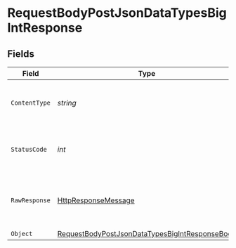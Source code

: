 # RequestBodyPostJsonDataTypesBigIntResponse


## Fields

| Field                                                                                                                       | Type                                                                                                                        | Required                                                                                                                    | Description                                                                                                                 |
| --------------------------------------------------------------------------------------------------------------------------- | --------------------------------------------------------------------------------------------------------------------------- | --------------------------------------------------------------------------------------------------------------------------- | --------------------------------------------------------------------------------------------------------------------------- |
| `ContentType`                                                                                                               | *string*                                                                                                                    | :heavy_check_mark:                                                                                                          | HTTP response content type for this operation                                                                               |
| `StatusCode`                                                                                                                | *int*                                                                                                                       | :heavy_check_mark:                                                                                                          | HTTP response status code for this operation                                                                                |
| `RawResponse`                                                                                                               | [HttpResponseMessage](https://learn.microsoft.com/en-us/dotnet/api/system.net.http.httpresponsemessage?view=net-5.0)        | :heavy_minus_sign:                                                                                                          | Raw HTTP response; suitable for custom response parsing                                                                     |
| `Object`                                                                                                                    | [RequestBodyPostJsonDataTypesBigIntResponseBody](../../models/operations/RequestBodyPostJsonDataTypesBigIntResponseBody.md) | :heavy_minus_sign:                                                                                                          | OK                                                                                                                          |